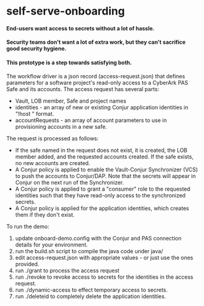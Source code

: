 # self-serve-onboarding

#### End-users want access to secrets without a lot of hassle.

#### Security teams don't want a lot of extra work, but they can't sacrifice good security hygiene.

#### This prototype is a step towards satisfying both. 

The workflow driver is a json record (access-request.json) that defines parameters for a software project's read-only access to a CyberArk PAS Safe and its accounts. The access request has several parts:
 - Vault, LOB member, Safe and project names
 - identities - an array of new or existing Conjur application identities in "!host <name>" format.
 - accountRequests - an array of account parameters to use in provisioning accounts in a new safe.

The request is processed as follows:
 - If the safe named in the request does not exist, it is created, the LOB member added, and the requested accounts created. If the safe exists, no new accounts are created.
 - A Conjur policy is applied to enable the Vault-Conjur Synchronizer (VCS) to push the accounts to Conjur/DAP. Note that the secrets will appear in Conjur on the next run of the Synchronizer.
 - A Conjur policy is applied to grant a "consumer" role to the requested identities such that they have read-only access to the synchronized secrets.
 - A Conjur policy is applied for the application identities, which creates them if they don't exist.


To run the demo:
 1) update onboard-demo.config with the Conjur and PAS connection details for your environment.
 2) run the build.sh script to compile the java code under java/
 3) edit access-request.json with appropriate values - or just use the ones provided.
 4) run ./grant to process the access request
 5) run ./revoke to revoke access to secrets for the identities in the access request.
 6) run ./dynamic-access to effect temporary access to secrets.
 7) run ./deleteid to completely delete the application identities.
